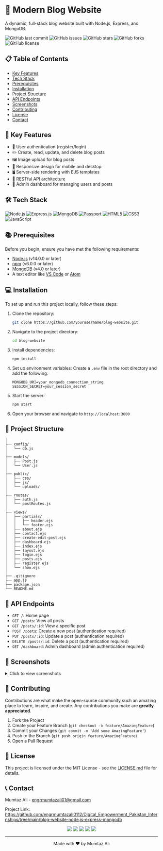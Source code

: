 # 🌟 Modern Blog Website

A dynamic, full-stack blog website built with Node.js, Express, and MongoDB.

![GitHub last commit](https://img.shields.io/github/last-commit/yourusername/blog-website)
![GitHub issues](https://img.shields.io/github/issues/yourusername/blog-website)
![GitHub stars](https://img.shields.io/github/stars/yourusername/blog-website)
![GitHub forks](https://img.shields.io/github/forks/yourusername/blog-website)
![GitHub license](https://img.shields.io/github/license/yourusername/blog-website)

## 📋 Table of Contents
- [Key Features](#key-features)
- [Tech Stack](#tech-stack)
- [Prerequisites](#prerequisites)
- [Installation](#installation)
- [Project Structure](#project-structure)
- [API Endpoints](#api-endpoints)
- [Screenshots](#screenshots)
- [Contributing](#contributing)
- [License](#license)
- [Contact](#contact)

## 🚀 Key Features

- 🔐 User authentication (register/login)
- ✏️ Create, read, update, and delete blog posts
- 🖼️ Image upload for blog posts
- 📱 Responsive design for mobile and desktop
- 🖥️ Server-side rendering with EJS templates
- 🔄 RESTful API architecture
- 👑 Admin dashboard for managing users and posts

## 🛠️ Tech Stack

![Node.js](https://img.shields.io/badge/Node.js-339933?style=for-the-badge&logo=nodedotjs&logoColor=white)
![Express.js](https://img.shields.io/badge/Express.js-000000?style=for-the-badge&logo=express&logoColor=white)
![MongoDB](https://img.shields.io/badge/MongoDB-4EA94B?style=for-the-badge&logo=mongodb&logoColor=white)
![Passport](https://img.shields.io/badge/Passport-34E27A?style=for-the-badge&logo=passport&logoColor=white)
![HTML5](https://img.shields.io/badge/HTML5-E34F26?style=for-the-badge&logo=html5&logoColor=white)
![CSS3](https://img.shields.io/badge/CSS3-1572B6?style=for-the-badge&logo=css3&logoColor=white)
![JavaScript](https://img.shields.io/badge/JavaScript-323330?style=for-the-badge&logo=javascript&logoColor=F7DF1E)

## 📚 Prerequisites

Before you begin, ensure you have met the following requirements:
* [Node.js](https://nodejs.org/) (v14.0.0 or later)
* [npm](https://www.npmjs.com/) (v6.0.0 or later)
* [MongoDB](https://www.mongodb.com/) (v4.0 or later)
* A text editor like [VS Code](https://code.visualstudio.com/) or [Atom](https://atom.io/)

## 💻 Installation

To set up and run this project locally, follow these steps:

1. Clone the repository:
   ```sh
   git clone https://github.com/yourusername/blog-website.git
   ```

2. Navigate to the project directory:
   ```sh
   cd blog-website
   ```

3. Install dependencies:
   ```sh
   npm install
   ```

4. Set up environment variables:
   Create a `.env` file in the root directory and add the following:
   ```
   MONGODB_URI=your_mongodb_connection_string
   SESSION_SECRET=your_session_secret
   ```

5. Start the server:
   ```sh
   npm start
   ```

6. Open your browser and navigate to `http://localhost:3000`

## 📁 Project Structure

```
│
├── config/
│   └── db.js
│
├── models/
│   ├── Post.js
│   └── User.js
│
├── public/
│   ├── css/
│   ├── js/
│   └── uploads/
│
├── routes/
│   ├── auth.js
│   └── postRoutes.js
│
├── views/
│   ├── partials/
│   │   ├── header.ejs
│   │   └── footer.ejs
│   ├── about.ejs
│   ├── contact.ejs
│   ├── create-edit-post.ejs
│   ├── dashboard.ejs
│   ├── index.ejs
│   ├── layout.ejs
│   ├── login.ejs
│   ├── posts.ejs
│   ├── register.ejs
│   └── show.ejs
│
├── .gitignore
├── app.js
├── package.json
└── README.md
```

## 🔗 API Endpoints

- `GET /`: Home page
- `GET /posts`: View all posts
- `GET /posts/:id`: View a specific post
- `POST /posts`: Create a new post (authentication required)
- `PUT /posts/:id`: Update a post (authentication required)
- `DELETE /posts/:id`: Delete a post (authentication required)
- `GET /dashboard`: Admin dashboard (admin authentication required)

## 📸 Screenshots

<details>
<summary>Click to view screenshots</summary>

![Screenshot 1](https://github.com/user-attachments/assets/b0516a13-937a-488d-a97c-0b8358cd3a03)
![Screenshot 2](https://github.com/user-attachments/assets/b0c26401-5a09-42c3-b4e8-f5165f3e641c)
![Screenshot 3](https://github.com/user-attachments/assets/6a711cd9-5be7-4f03-92c5-0342923936be)
![Screenshot 4](https://github.com/user-attachments/assets/b5a464ff-6417-4628-b8d5-2e4a45174552)
![Screenshot 5](https://github.com/user-attachments/assets/086d9c0a-e763-4382-8688-9d456d00e57f)
![Screenshot 6](https://github.com/user-attachments/assets/f0ac6a2d-021e-4f1e-87ce-e224d9f1cb13)
![Screenshot 7](https://github.com/user-attachments/assets/642b4868-f3d6-4d3c-b2a5-7de8b36444a8)
![Screenshot 8](https://github.com/user-attachments/assets/e6a1d128-589f-4163-8f51-993b8339e88b)
![Screenshot 9](https://github.com/user-attachments/assets/3af8f3b4-b2b9-4c88-8f28-5ecc7eef90c3)

</details>

## 🤝 Contributing

Contributions are what make the open-source community such an amazing place to learn, inspire, and create. Any contributions you make are **greatly appreciated**.

1. Fork the Project
2. Create your Feature Branch (`git checkout -b feature/AmazingFeature`)
3. Commit your Changes (`git commit -m 'Add some AmazingFeature'`)
4. Push to the Branch (`git push origin feature/AmazingFeature`)
5. Open a Pull Request

## 📄 License

This project is licensed under the MIT License - see the [LICENSE.md](LICENSE.md) file for details.

## 📞 Contact

Mumtaz Ali - [engrmumtazali01@gmail.com](mailto:engrmumtazali01@gmail.com)

Project Link: https://github.com/engrmumtazali0112/Digital_Empowerment_Pakistan_Internships/tree/main/blog-website-node.js-express-mongodb
<p align="center">
  <a href="mailto:engrmumtazali01@gmail.com"><img src="https://img.shields.io/badge/Email-D14836?style=for-the-badge&logo=gmail&logoColor=white"/></a>
  <a href="https://www.linkedin.com/in/mumtazali12/"><img src="https://img.shields.io/badge/LinkedIn-0077B5?style=for-the-badge&logo=linkedin&logoColor=white"/></a>
  <a href="https://www.instagram.com/its_maliyzi?igsh=MWR1Y2x1a2xpazBpOA=="><img src="https://img.shields.io/badge/Instagram-E4405F?style=for-the-badge&logo=instagram&logoColor=white"/></a>
  <a href="https://www.hackerrank.com/profile/engrmumtazali01"><img src="https://img.shields.io/badge/-Hackerrank-2EC866?style=for-the-badge&logo=HackerRank&logoColor=white"/></a>
  <a href="https://github.com/engrmumtazali0112"><img src="https://img.shields.io/badge/GitHub-100000?style=for-the-badge&logo=github&logoColor=white"/></a>
</p>

---

<p align="center">Made with ❤️ by Mumtaz Ali</p>
